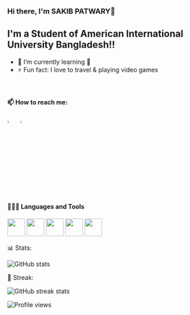 ### Hi there, I'm SAKIB PATWARY👋 

## I'm a Student of American International University Bangladesh!!

- 🌱 I’m currently learning 🤣
- ⚡ Fun fact: I love to travel & playing video games

</br>

#### 📫 How to reach me:
  
[<img src="https://img.icons8.com/color/48/000000/linkedin.png" width="3.5%"/>](https://www.linkedin.com/in/sakib-patwary-11511217b/)  &nbsp; 
[<img src="https://img.icons8.com/fluent/48/000000/facebook-new.png" width="3.5%"/>](https://www.facebook.com/sakkurian)  &nbsp; 

</br>

#### 👨🏻‍💻 Languages and Tools

  <code><img height="40" src="https://cdn.jsdelivr.net/gh/devicons/devicon/icons/javascript/javascript-original.svg"></code>
  <code><img height="40" src="https://cdn.jsdelivr.net/gh/devicons/devicon/icons/html5/html5-original.svg"></code>
  <code><img height="40" src="https://cdn.jsdelivr.net/gh/devicons/devicon/icons/css3/css3-original.svg"></code>
  <code><img height="40" src="https://cdn.jsdelivr.net/gh/devicons/devicon/icons/cplusplus/cplusplus-original.svg"></code>
  <code><img height="40" src="https://cdn.jsdelivr.net/gh/devicons/devicon/icons/nodejs/nodejs-original.svg"></code>
</br>

  
📊 Stats:
  
![GitHub stats](https://github-readme-stats.vercel.app/api?username=SakibPatwary&show_icons=true&theme=radical)  
  
🔁 Streak:

![GitHub streak stats](https://github-readme-streak-stats.herokuapp.com/?user=SakibPatwary&theme=radical)  

![Profile views](https://gpvc.arturio.dev/SakibPatwary)  
